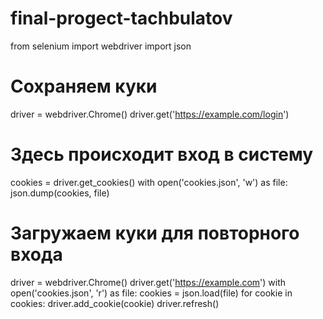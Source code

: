# final-progect-tachbulatov
from selenium import webdriver
import json

# Сохраняем куки
driver = webdriver.Chrome()
driver.get('https://example.com/login')
# Здесь происходит вход в систему
cookies = driver.get_cookies()
with open('cookies.json', 'w') as file:
    json.dump(cookies, file)

# Загружаем куки для повторного входа
driver = webdriver.Chrome()
driver.get('https://example.com')
with open('cookies.json', 'r') as file:
    cookies = json.load(file)
    for cookie in cookies:
        driver.add_cookie(cookie)
driver.refresh()

